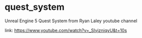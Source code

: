 # quest_system

Unreal Engine 5
Quest System from Ryan Laley youtube channel

link: https://www.youtube.com/watch?v=_SlvjzniqyU&t=10s

